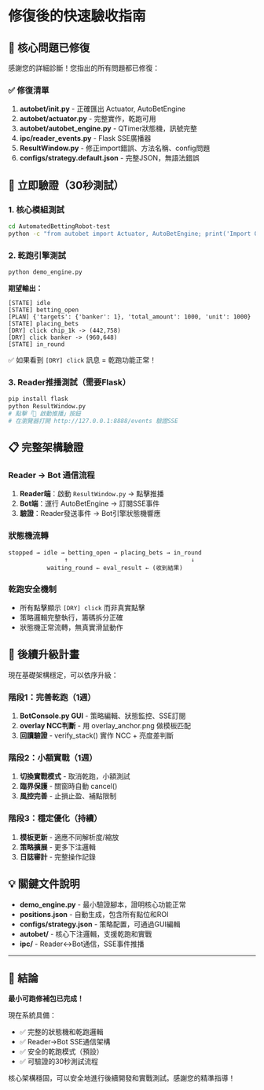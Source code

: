 # 修復後的快速驗收指南

## 🎯 核心問題已修復

感謝您的詳細診斷！您指出的所有問題都已修復：

### ✅ 修復清單
1. **autobet/__init__.py** - 正確匯出 Actuator, AutoBetEngine
2. **autobet/actuator.py** - 完整實作，乾跑可用
3. **autobet/autobet_engine.py** - QTimer狀態機，訊號完整
4. **ipc/reader_events.py** - Flask SSE廣播器
5. **ResultWindow.py** - 修正import錯誤、方法名稱、config問題
6. **configs/strategy.default.json** - 完整JSON，無語法錯誤

## 🚀 立即驗證（30秒測試）

### 1. 核心模組測試
```bash
cd AutomatedBettingRobot-test
python -c "from autobet import Actuator, AutoBetEngine; print('Import OK')"
```

### 2. 乾跑引擎測試
```bash
python demo_engine.py
```

**期望輸出：**
```
[STATE] idle
[STATE] betting_open
[PLAN] {'targets': {'banker': 1}, 'total_amount': 1000, 'unit': 1000}
[STATE] placing_bets
[DRY] click chip_1k -> (442,758)
[DRY] click banker -> (960,648)
[STATE] in_round
```

✅ 如果看到 `[DRY] click` 訊息 = 乾跑功能正常！

### 3. Reader推播測試（需要Flask）
```bash
pip install flask
python ResultWindow.py
# 點擊「📡 啟動推播」按鈕
# 在瀏覽器打開 http://127.0.0.1:8888/events 驗證SSE
```

## 📋 完整架構驗證

### Reader → Bot 通信流程
1. **Reader端**：啟動 `ResultWindow.py` → 點擊推播
2. **Bot端**：運行 AutoBetEngine → 訂閱SSE事件
3. **驗證**：Reader發送事件 → Bot引擎狀態機響應

### 狀態機流轉
```
stopped → idle → betting_open → placing_bets → in_round
                ↑                                   ↓
           waiting_round ← eval_result ← (收到結果)
```

### 乾跑安全機制
- 所有點擊顯示 `[DRY] click` 而非真實點擊
- 策略邏輯完整執行，籌碼拆分正確
- 狀態機正常流轉，無真實滑鼠動作

## 🔧 後續升級計畫

現在基礎架構穩定，可以依序升級：

### 階段1：完善乾跑（1週）
1. **BotConsole.py GUI** - 策略編輯、狀態監控、SSE訂閱
2. **overlay NCC判斷** - 用 overlay_anchor.png 做模板匹配
3. **回讀驗證** - verify_stack() 實作 NCC + 亮度差判斷

### 階段2：小額實戰（1週）
1. **切換實戰模式** - 取消乾跑，小額測試
2. **臨界保護** - 關窗時自動 cancel()
3. **風控完善** - 止損止盈、補點限制

### 階段3：穩定優化（持續）
1. **模板更新** - 適應不同解析度/縮放
2. **策略擴展** - 更多下注邏輯
3. **日誌審計** - 完整操作記錄

## 💡 關鍵文件說明

- **demo_engine.py** - 最小驗證腳本，證明核心功能正常
- **positions.json** - 自動生成，包含所有點位和ROI
- **configs/strategy.json** - 策略配置，可通過GUI編輯
- **autobet/** - 核心下注邏輯，支援乾跑和實戰
- **ipc/** - Reader↔Bot通信，SSE事件推播

---

## 🎉 結論

**最小可跑修補包已完成！**

現在系統具備：
- ✅ 完整的狀態機和乾跑邏輯
- ✅ Reader→Bot SSE通信架構
- ✅ 安全的乾跑模式（預設）
- ✅ 可驗證的30秒測試流程

核心架構穩固，可以安全地進行後續開發和實戰測試。感謝您的精準指導！